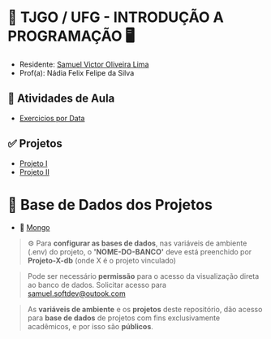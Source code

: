 # 🏦 TJGO / UFG - INTRODUÇÃO A PROGRAMAÇÃO 🖥️

- Residente: [Samuel Victor Oliveira Lima](https://samuelvictorol.github.io/portfolio/)
- Prof(a): Nádia Felix Felipe da Silva

## 📆 Atividades de Aula
- [Exercicios por Data](https://github.com/Residencia-em-Tecnologia-TJGO/Introducao-Programacao/tree/exercicios-aula)

## ✅ Projetos

- [Projeto I](https://github.com/Residencia-em-Tecnologia-TJGO/Introducao-Programacao)
- [Projeto II](https://github.com/Residencia-em-Tecnologia-TJGO/Introducao-Programacao)

# 🎲 Base de Dados dos Projetos

- 🍃 [Mongo](https://cloud.mongodb.com/v2/67aa609b61c70d27b71fcc76#/metrics/replicaSet/67aa6181f84ff70f87a7315d/explorer)

> ⚙️ Para <strong>configurar as bases de dados</strong>, nas variáveis de ambiente (.env) do projeto, o <strong>'NOME-DO-BANCO'</strong> deve está preenchido por <strong>Projeto-X-db</strong> (onde X é o projeto vinculado)

> Pode ser necessário <strong>permissão</strong> para o acesso da visualização direta ao banco de dados. Solicitar acesso para samuel.softdev@outook.com

> As <strong>variáveis de ambiente</strong> e os <strong>projetos</strong> deste repositório, dão acesso para <strong>base de dados</strong> de projetos com fins exclusivamente acadêmicos, e por isso são <strong>públicos</strong>.
